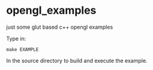 opengl_examples
===============

just some glut based c++ opengl examples

Type in:

    make EXAMPLE

In the source directory to build and execute the example.
